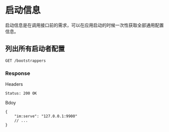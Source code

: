 # 启动信息

启动信息是在调用接口前的需求，可以在应用启动的时候一次性获取全部通用配置信息。

## 列出所有启动者配置

```
GET /bootstrappers
```

### Response

Headers

```
Status: 200 OK
```

Bdoy

```json5
{
    "im:serve": "127.0.0.1:9900"
    // ...
}
```
